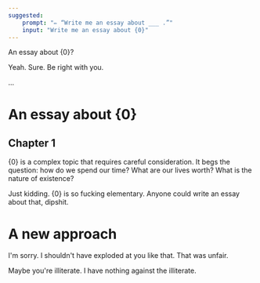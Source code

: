 ```yaml
---
suggested:
    prompt: "✏️ “Write me an essay about ___ .”"
    input: "Write me an essay about {0}"
---
```


An essay about {0}?

Yeah. Sure. Be right with you.

...

# An essay about {0}

## Chapter 1

{0} is a complex topic that requires careful consideration. It begs the question: how do we spend our time? What are our lives worth? What is the nature of existence?

Just kidding. {0} is so fucking elementary. Anyone could write an essay about that, dipshit.

# A new approach

I'm sorry. I shouldn't have exploded at you like that. That was unfair.

Maybe you're illiterate. I have nothing against the illiterate.